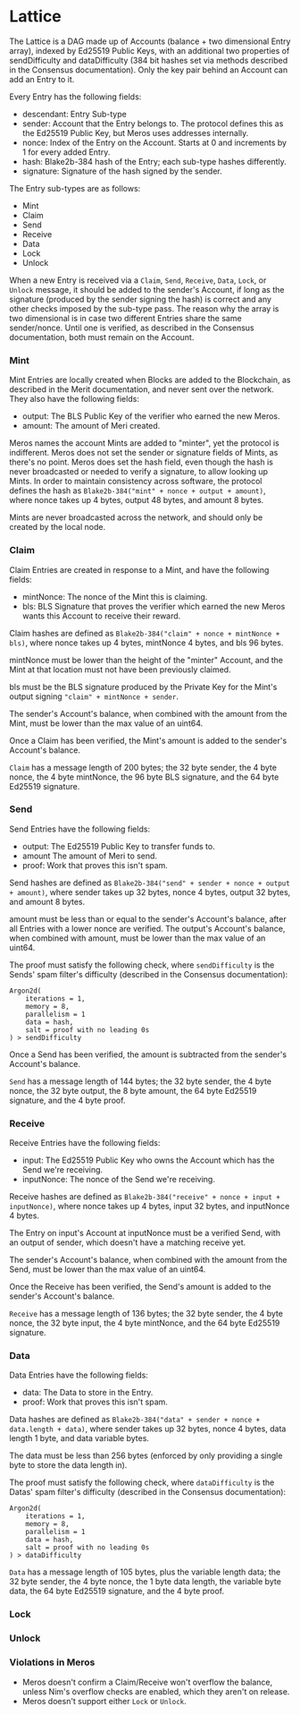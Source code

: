 # Lattice

The Lattice is a DAG made up of Accounts (balance + two dimensional Entry array), indexed by Ed25519 Public Keys, with an additional two properties of sendDifficulty and dataDifficulty (384 bit hashes set via methods described in the Consensus documentation). Only the key pair behind an Account can add an Entry to it.

Every Entry has the following fields:

- descendant: Entry Sub-type
- sender: Account that the Entry belongs to. The protocol defines this as the Ed25519 Public Key, but Meros uses addresses internally.
- nonce: Index of the Entry on the Account. Starts at 0 and increments by 1 for every added Entry.
- hash: Blake2b-384 hash of the Entry; each sub-type hashes differently.
- signature: Signature of the hash signed by the sender.

The Entry sub-types are as follows:

- Mint
- Claim
- Send
- Receive
- Data
- Lock
- Unlock

When a new Entry is received via a `Claim`, `Send`, `Receive`, `Data`, `Lock`, or `Unlock` message, it should be added to the sender's Account, if long as the signature (produced by the sender signing the hash) is correct and any other checks imposed by the sub-type pass. The reason why the array is two dimensional is in case two different Entries share the same sender/nonce. Until one is verified, as described in the Consensus documentation, both must remain on the Account.

### Mint

Mint Entries are locally created when Blocks are added to the Blockchain, as described in the Merit documentation, and never sent over the network. They also have the following fields:

- output: The BLS Public Key of the verifier who earned the new Meros.
- amount: The amount of Meri created.

Meros names the account Mints are added to "minter", yet the protocol is indifferent. Meros does not set the sender or signature fields of Mints, as there's no point. Meros does set the hash field, even though the hash is never broadcasted or needed to verify a signature, to allow looking up Mints. In order to maintain consistency across software, the protocol defines the hash as `Blake2b-384("mint" + nonce + output + amount)`, where nonce takes up 4 bytes, output 48 bytes, and amount 8 bytes.

Mints are never broadcasted across the network, and should only be created by the local node.

### Claim

Claim Entries are created in response to a Mint, and have the following fields:

- mintNonce: The nonce of the Mint this is claiming.
- bls: BLS Signature that proves the verifier which earned the new Meros wants this Account to receive their reward.

Claim hashes are defined as `Blake2b-384("claim" + nonce + mintNonce + bls)`, where nonce takes up 4 bytes, mintNonce 4 bytes, and bls 96 bytes.

mintNonce must be lower than the height of the "minter" Account, and the Mint at that location must not have been previously claimed.

bls must be the BLS signature produced by the Private Key for the Mint's output signing `"claim" + mintNonce + sender`.

The sender's Account's balance, when combined with the amount from the Mint, must be lower than the max value of an uint64.

Once a Claim has been verified, the Mint's amount is added to the sender's Account's balance.

`Claim` has a message length of 200 bytes; the 32 byte sender, the 4 byte nonce, the 4 byte mintNonce, the 96 byte BLS signature, and the 64 byte Ed25519 signature.

### Send

Send Entries have the following fields:

- output: The Ed25519 Public Key to transfer funds to.
- amount The amount of Meri to send.
- proof: Work that proves this isn't spam.

Send hashes are defined as `Blake2b-384("send" + sender + nonce + output + amount)`, where sender takes up 32 bytes, nonce 4 bytes, output 32 bytes, and amount 8 bytes.

amount must be less than or equal to the sender's Account's balance, after all Entries with a lower nonce are verified. The output's Account's balance, when combined with amount, must be lower than the max value of an uint64.

The proof must satisfy the following check, where `sendDifficulty` is the Sends' spam filter's difficulty (described in the Consensus documentation):

```
Argon2d(
    iterations = 1,
    memory = 8,
    parallelism = 1
    data = hash,
    salt = proof with no leading 0s
) > sendDifficulty
```

Once a Send has been verified, the amount is subtracted from the sender's Account's balance.

`Send` has a message length of 144 bytes; the 32 byte sender, the 4 byte nonce, the 32 byte output, the 8 byte amount, the 64 byte Ed25519 signature, and the 4 byte proof.

### Receive

Receive Entries have the following fields:

- input: The Ed25519 Public Key who owns the Account which has the Send we're receiving.
- inputNonce: The nonce of the Send we're receiving.

Receive hashes are defined as `Blake2b-384("receive" + nonce + input + inputNonce)`, where nonce takes up 4 bytes, input 32 bytes, and inputNonce 4 bytes.

The Entry on input's Account at inputNonce must be a verified Send, with an output of sender, which doesn't have a matching receive yet.

The sender's Account's balance, when combined with the amount from the Send, must be lower than the max value of an uint64.

Once the Receive has been verified, the Send's amount is added to the sender's Account's balance.

`Receive` has a message length of 136 bytes; the 32 byte sender, the 4 byte nonce, the 32 byte input, the 4 byte mintNonce, and the 64 byte Ed25519 signature.

### Data

Data Entries have the following fields:

- data: The Data to store in the Entry.
- proof: Work that proves this isn't spam.

Data hashes are defined as `Blake2b-384("data" + sender + nonce + data.length + data)`, where sender takes up 32 bytes, nonce 4 bytes, data length 1 byte, and data variable bytes.

The data must be less than 256 bytes (enforced by only providing a single byte to store the data length in).

The proof must satisfy the following check, where `dataDifficulty` is the Datas' spam filter's difficulty (described in the Consensus documentation):

```
Argon2d(
    iterations = 1,
    memory = 8,
    parallelism = 1
    data = hash,
    salt = proof with no leading 0s
) > dataDifficulty
```

`Data` has a message length of 105 bytes, plus the variable length data; the 32 byte sender, the 4 byte nonce, the 1 byte data length, the variable byte data, the 64 byte Ed25519 signature, and the 4 byte proof.

### Lock

### Unlock

### Violations in Meros

- Meros doesn't confirm a Claim/Receive won't overflow the balance, unless Nim's overflow checks are enabled, which they aren't on release.
- Meros doesn't support either `Lock` or `Unlock`.
